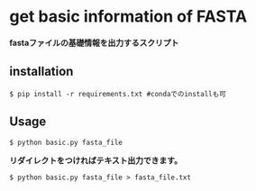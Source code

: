 # get basic information of FASTA
**fastaファイルの基礎情報を出力するスクリプト**
## installation
```
$ pip install -r requirements.txt #condaでのinstallも可
```
## Usage
```
$ python basic.py fasta_file
```
**リダイレクトをつければテキスト出力できます。**
```
$ python basic.py fasta_file > fasta_file.txt
```
